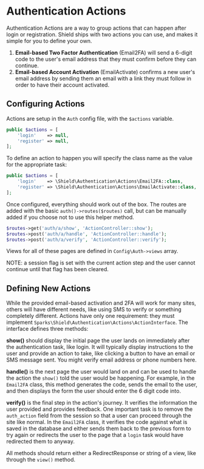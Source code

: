 # Authentication Actions

Authentication Actions are a way to group actions that can happen after login or registration. 
Shield ships with two actions you can use, and makes it simple for you to define your own.

1. **Email-based Two Factor Authentication** (Email2FA) will send a 6-digit code to the user's 
    email address that they must confirm before they can continue.
2. **Email-based Account Activation** (EmailActivate) confirms a new user's email address by 
    sending them an email with a link they must follow in order to have their account activated. 
    
## Configuring Actions

Actions are setup in the `Auth` config file, with the `$actions` variable. 

```php
public $actions = [
    'login'    => null,
    'register' => null,
];
```

To define an action to happen you will specify the class name as the value for the appropriate task:

```php
public $actions = [
    'login'    => \Shield\Authentication\Actions\Email2FA::class,
    'register' => \Shield\Authentication\Actions\EmailActivate::class,
];
```

Once configured, everything should work out of the box. The routes are added with the basic `auth()->routes($routes)` 
call, but can be manually added if you choose not to use this helper method. 

```php
$routes->get('auth/a/show', 'ActionController::show');
$routes->post('auth/a/handle', 'ActionController::handle');
$routes->post('auth/a/verify', 'ActionController::verify');
```

Views for all of these pages are defined in `Config\Auth->views` array.

NOTE: a session flag is set with the current action step and the user cannot continue until that
flag has been cleared. 

## Defining New Actions

While the provided email-based activation and 2FA will work for many sites, others will have different
needs, like using SMS to verify or something completely different. Actions have only one requirement: 
they must implement `Sparks\Shield\Authentication\Actions\ActionInterface`. The interface defines 
three methods:

**show()** should display the initial page the user lands on immediately after the authentication task,
like login. It will typically display instructions to the user and provide an action to take, like
clicking a button to have an email or SMS message sent. You might verify email address or phone numbers
here. 

**handle()** is the next page the user would land on and can be used to handle the action the `show()`
told the user would be happening. For example, in the `Email2FA` class, this method generates the code, 
sends the email to the user, and then displays the form the user should enter the 6 digit code into.

**verify()** is the final step in the action's journey. It verifies the information the user provided
and provides feedback. One important task is to remove the `auth_action` field from the session so 
that a user can proceed through the site like normal. In the `Email2FA` class, it verifies the code
against what is saved in the database and either sends them back to the previous form to try again
or redirects the user to the page that a `login` task would have redirected them to anyway.

All methods should return either a RedirectResponse or string of a view, like through the `view()` method.
